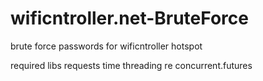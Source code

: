 # wificntroller.net-BruteForce
brute force passwords for wificntroller hotspot

required libs
requests
time
threading
re
concurrent.futures
